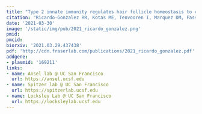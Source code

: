 ```yaml
---
title: "Type 2 innate immunity regulates hair follicle homeostasis to control Demodex pathosymbionts."
citation: "Ricardo-Gonzalez RR, Kotas ME, Tenvooren I, Marquez DM, Fassett MS, Lee J, Daniel SG, Bittinger K, **Díaz RE**, **Fraser JS**, Ansel KM, Spitzer MH, Liang HE, and Locksley RM. *Submitted - Preprint on Biorxiv*. 2021."
date: '2021-03-30'
image: '/static/img/pub/2021_ricardo_gonzalez.png'
pmid:
pmcid:
biorxiv: '2021.03.29.437438'
pdf: 'http://cdn.fraserlab.com/publications/2021_ricardo_gonzalez.pdf'
addgene:
- plasmid: '169211'
links:
- name: Ansel lab @ UC San Francisco
  url: https://ansel.ucsf.edu
- name: Spitzer lab @ UC San Francisco
  url: https://spitzerlab.ucsf.edu
- name: Locksley Lab @ UC San Francisco
  url: https://locksleylab.ucsf.edu
---
```

